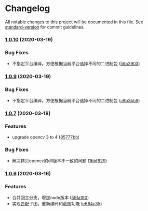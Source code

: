 # Changelog

All notable changes to this project will be documented in this file. See [standard-version](https://github.com/conventional-changelog/standard-version) for commit guidelines.

### [1.0.10](https://github.com/pass0a/cvip/compare/v1.0.7...v1.0.10) (2020-03-19)


### Bug Fixes

*  不指定平台编译，方便根据当前平台选择不同的二进制包 ([59a2903](https://github.com/pass0a/cvip/commit/59a2903c8d45c318f42cc0eb4217592b9a4660e9))

### [1.0.9](https://github.com/pass0a/cvip/compare/v1.0.7...v1.0.9) (2020-03-19)


### Bug Fixes

* 不指定平台编译，方便根据当前平台选择不同的二进制包 ([a9b3bb9](https://github.com/pass0a/cvip/commit/a9b3bb96aa5896864a34b969dd41e1cf1e3d74f8))

### [1.0.7](https://github.com/pass0a/cvip/compare/v1.0.6...v1.0.7) (2020-03-18)


### Features

* upgrade opencv 3 to 4 ([85777bb](https://github.com/pass0a/cvip/commit/85777bb947c223e89e405dc4b636fb32e9a71948))


### Bug Fixes

* 解决拷贝opencv的dll版本不一致的问题 ([1bbf829](https://github.com/pass0a/cvip/commit/1bbf8296fbdecf4aec83cd924c7807eb41988cd2))

### [1.0.6](https://github.com/pass0a/cvip/compare/v1.0.4...v1.0.6) (2020-03-16)


### Features

* 合并回主分支，增加node版本 ([59fa190](https://github.com/pass0a/cvip/commit/59fa190eca673459432e6ccc6979fa9ec5b3233c))
* 实现匹配子图，重新编码和截图功能 ([e664c35](https://github.com/pass0a/cvip/commit/e664c353b8d4b8d550e0dfa79fb15aa0281b8e3c))
